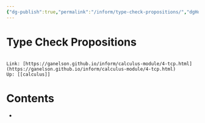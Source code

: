 ```yaml
---
{"dg-publish":true,"permalink":"/inform/type-check-propositions/","dgHomeLink":true,"dgPassFrontmatter":false}
---
```


# Type Check Propositions
```ad-info

Link: [https://ganelson.github.io/inform/calculus-module/4-tcp.html](https://ganelson.github.io/inform/calculus-module/4-tcp.html)
Up: [[calculus]]
```

# Contents
- 